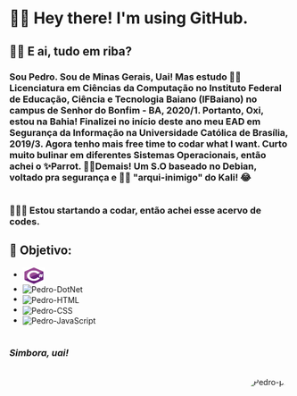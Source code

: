 # ****🐱‍💻 Hey there! I'm using GitHub.****
## ✌🏾 E ai, tudo em riba?
### Sou Pedro. Sou de Minas Gerais, Uai! Mas estudo ✍🏾Licenciatura em Ciências da Computação no Instituto Federal de Educação, Ciência e Tecnologia Baiano (IFBaiano) no campus de Senhor do Bonfim - BA, 2020/1. Portanto, Oxi, estou na Bahia! Finalizei no início deste ano meu EAD em Segurança da Informação na Universidade Católica de Brasília, 2019/3. Agora tenho mais free time to codar what I want. Curto muito bulinar em diferentes Sistemas Operacionais, então achei o ✨Parrot. 🤌🏾Demais! Um S.O baseado no Debian, voltado pra segurança e 🤫🤫 "arqui-inimigo" do Kali! 😂
#
### 👨🏾‍💻 Estou startando a codar, então achei esse acervo de codes.
## 🎯 Objetivo: 
-  <img align="center" alt="Pedro-Csharp" height="30" width="40" src="https://raw.githubusercontent.com/devicons/devicon/master/icons/csharp/csharp-original.svg">
-  <img align="center" alt="Pedro-DotNet" height="30" width="40" src="https://cdn.jsdelivr.net/gh/devicons/devicon/icons/dotnetcore/dotnetcore-original.svg">
-  <img align="center" alt="Pedro-HTML" height="30" width="40" src="https://cdn.jsdelivr.net/gh/devicons/devicon/icons/html5/html5-original.svg">
-  <img align="center" alt="Pedro-CSS" height="30" width="40" src="https://cdn.jsdelivr.net/gh/devicons/devicon/icons/css3/css3-original.svg">
-  <img align="center" alt="Pedro-JavaScript" height="30" width="40" src="https://cdn.jsdelivr.net/gh/devicons/devicon/icons/javascript/javascript-original.svg">
#
### ***Simbora, uai!***


<div style="display: inline_block"><br>
 
  <img align="right" alt="Pedro-pic" height="150" style="border-radius:50px;" src="https://cdn.jsdelivr.net/gh/devicons/devicon/icons/linux/linux-original.svg">
</div>
